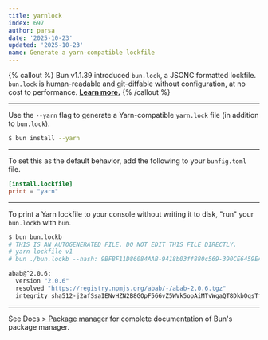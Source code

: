 ```yaml
---
title: yarnlock
index: 697
author: parsa
date: '2025-10-23'
updated: '2025-10-23'
name: Generate a yarn-compatible lockfile
---
```


{% callout %}
Bun v1.1.39 introduced `bun.lock`, a JSONC formatted lockfile. `bun.lock` is human-readable and git-diffable without configuration, at no cost to performance. [**Learn more.**](https://bun.sh/docs/install/lockfile#text-based-lockfile)
{% /callout %}

---

Use the `--yarn` flag to generate a Yarn-compatible `yarn.lock` file (in addition to `bun.lock`).

```sh
$ bun install --yarn
```

---

To set this as the default behavior, add the following to your `bunfig.toml` file.

```toml#bunfig.toml
[install.lockfile]
print = "yarn"
```

---

To print a Yarn lockfile to your console without writing it to disk, "run" your `bun.lockb` with `bun`.

```sh
$ bun bun.lockb
# THIS IS AN AUTOGENERATED FILE. DO NOT EDIT THIS FILE DIRECTLY.
# yarn lockfile v1
# bun ./bun.lockb --hash: 9BFBF11D86084AAB-9418b03ff880c569-390CE6459EACEC9A...

abab@^2.0.6:
  version "2.0.6"
  resolved "https://registry.npmjs.org/abab/-/abab-2.0.6.tgz"
  integrity sha512-j2afSsaIENvHZN2B8GOpF566vZ5WVk5opAiMTvWgaQT8DkbOqsTfvNAvH...
```

---

See [Docs > Package manager](https://bun.sh/docs/cli/install) for complete documentation of Bun's package manager.
